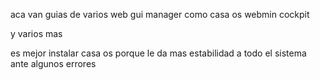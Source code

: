 aca van guias de varios web gui manager como 
    casa os
    webmin
    cockpit

y varios mas

es mejor instalar casa os porque le da mas estabilidad a todo el sistema ante algunos errores
